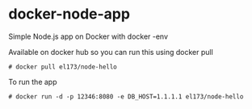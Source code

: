# docker-node-app
Simple Node.js app on Docker with docker -env

Available on docker hub so you can run this using docker pull

```# docker pull el173/node-hello```

To run the app

```# docker run -d -p 12346:8080 -e DB_HOST=1.1.1.1 el173/node-hello```
